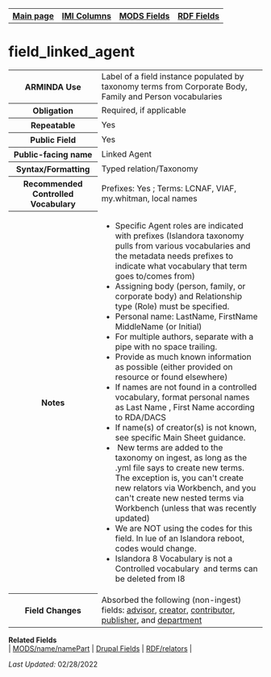 <!DOCTYPE html>
<html>

<body>
<table style="width:100%">
  <tr>
    <th><a href="index.md">Main page</a></th>
	<th><a href="IMI.md">IMI Columns</a></th>
    <th><a href="MODS.md">MODS Fields</a></th>
    <th><a href="RDF.md">RDF Fields</a></th>
  </tr>
</table>

<h1>field_linked_agent</h1>
<table>
<tr>
	<th>ARMINDA Use</th>
	<td>Label of a field instance populated by taxonomy terms from Corporate Body, Family and Person vocabularies</td>
</tr>
<tr>
	<th>Obligation</th>
	<td>Required, if applicable</td>
</tr>
<tr>
	<th>Repeatable</th>
	<td>Yes</td>
</tr>
<tr>
	<th>Public Field</th>
	<td>Yes</td>
</tr>
<tr>
	<th>Public-facing name</th>
	<td>Linked Agent</td>
</tr>
<tr>
	<th>Syntax/Formatting</th>
	<td>Typed relation/Taxonomy</td>
</tr>
<tr>
	<th>Recommended Controlled Vocabulary</th>
	<td>Prefixes: Yes ; Terms: LCNAF, VIAF, my.whitman, local names</td>
</tr>
<tr>
	<th>Notes</th>
	<td>
		<ul>
			<li>Specific Agent roles are indicated with prefixes (Islandora taxonomy pulls from various vocabularies and the metadata needs prefixes to indicate what vocabulary that term goes to/comes from)</li>
		<li>Assigning body (person, family, or corporate body) and Relationship type (Role) must be specified. </li>
		<li>Personal name: LastName, FirstName MiddleName (or Initial)</li>
		<li>For multiple authors, separate with a pipe with no space trailing.</li>
		<li>Provide as much known information as possible (either provided on resource or found elsewhere)</li>
		<li>If names are not found in a controlled vocabulary, format personal names as Last Name , First Name according to RDA/DACS</li>
		<li>If name(s) of creator(s) is not known, see specific Main Sheet guidance.</li>
		<li> New terms are added to the taxonomy on ingest, as long as the .yml file says to create new terms. The exception is, you can't create new relators via Workbench, and you can't create new nested terms via Workbench (unless that was recently updated)</li>
		<li>We are NOT using the codes for this field. In lue of an Islandora reboot, codes would change. </li>
		<li>Islandora 8 Vocabulary is not a Controlled vocabulary  and terms can be deleted from I8</li>
		</ul>
	</td>
</tr>
<tr>
	<th>Field Changes</th>
	<td>Absorbed the following (non-ingest) fields: <a href="advisor.md">advisor</a>, <a href="creators.md">creator</a>, <a href="contributors.md">contributor</a>, <a href="publishers.md">publisher</a>, and <a href="department.md">department</a></td>
</tr>
</table>
<dl>
	<dt><b>Related Fields</b></dt>
		| <a href="mods.name.md">MODS/name/namePart</a> | 
		<a href="DrupalFields.md#linked-agent">Drupal Fields</a> |
		<a href="rdf.relators.md">RDF/relators</a> |
</dl>
<p><i>Last Updated: </i>02/28/2022</p>
</body>
</html>
